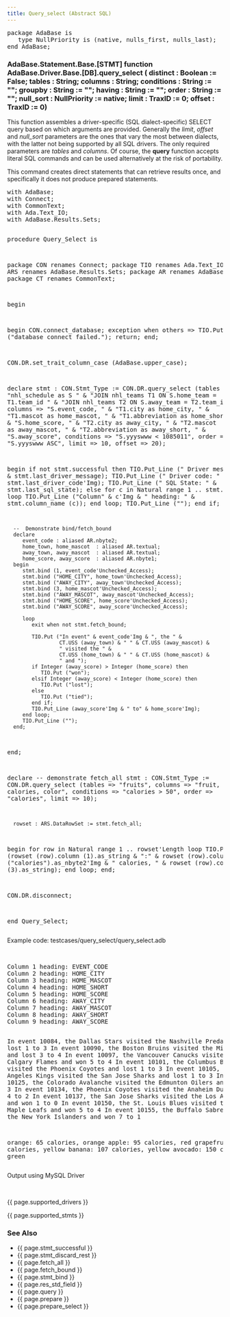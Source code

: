 ```yaml
---
title: Query_select (Abstract SQL)
---
```


<div class="leftside">
<pre class="code">
package AdaBase is
   type NullPriority is (native, nulls_first, nulls_last);
end AdaBase;
</pre>
<h3>AdaBase.Statement.Base.[STMT] function<br/>
AdaBase.Driver.Base.[DB].query_select  (
                          distinct    : Boolean := False;
                          tables      : String;
                          columns     : String;
                          conditions  : String := "";
                          groupby     : String := "";
                          having      : String := "";
                          order       : String := "";
                          null_sort   : NullPriority := native;
                          limit       : TraxID := 0;
                          offset      : TraxID := 0)</h3>

<p>This function assembles a driver-specific (SQL dialect-specific)
SELECT query based on which arguments are provided.  Generally the
<i>limit</i>, <i>offset</i> and <i>null_sort</i> parameters are the ones
that vary the most between dialects, with the latter not being supported
by all SQL drivers. The only required parameters are <i>tables</i>
and <i>columns</i>.  Of course, the <b>query</b> function accepts literal
SQL commands and can be used alternatively at the risk of portability.</p>
<p>This command creates direct statements that can retrieve results once,
and specifically it does not produce prepared statements.
</p>
<pre class="code">
with AdaBase;
with Connect;
with CommonText;
with Ada.Text_IO;
with AdaBase.Results.Sets;

procedure Query_Select is

   package CON renames Connect;
   package TIO renames Ada.Text_IO;
   package ARS renames AdaBase.Results.Sets;
   package AR  renames AdaBase.Results;
   package CT  renames CommonText;

begin

   begin
      CON.connect_database;
   exception
      when others =>
         TIO.Put_Line ("database connect failed.");
         return;
   end;

   CON.DR.set_trait_column_case (AdaBase.upper_case);

   declare
      stmt : CON.Stmt_Type := CON.DR.query_select
               (tables    => "nhl_schedule as S " &
                             "JOIN nhl_teams T1 ON S.home_team = T1.team_id " &
                             "JOIN nhl_teams T2 ON S.away_team = T2.team_id",
               columns    => "S.event_code, " &
                             "T1.city as home_city, " &
                             "T1.mascot as home_mascot, " &
                             "T1.abbreviation as home_short, " &
                             "S.home_score, " &
                             "T2.city as away_city, " &
                             "T2.mascot as away_mascot, " &
                             "T2.abbreviation as away_short, " &
                             "S.away_score",
               conditions => "S.yyyswww < 1085011",
               order      => "S.yyyswww ASC",
               limit      => 10,
               offset     => 20);

   begin
      if not stmt.successful then
         TIO.Put_Line ("  Driver message: " & stmt.last_driver_message);
         TIO.Put_Line ("     Driver code: " & stmt.last_driver_code'Img);
         TIO.Put_Line ("       SQL State: " & stmt.last_sql_state);
      else
         for c in Natural range 1 .. stmt.column_count loop
            TIO.Put_Line ("Column" & c'Img & " heading: " &
                          stmt.column_name (c));
         end loop;
         TIO.Put_Line ("");
      end if;

      --  Demonstrate bind/fetch_bound
      declare
         event_code : aliased AR.nbyte2;
         home_town, home_mascot  : aliased AR.textual;
         away_town, away_mascot  : aliased AR.textual;
         home_score, away_score  : aliased AR.nbyte1;
      begin
         stmt.bind (1, event_code'Unchecked_Access);
         stmt.bind ("HOME_CITY", home_town'Unchecked_Access);
         stmt.bind ("AWAY_CITY", away_town'Unchecked_Access);
         stmt.bind (3, home_mascot'Unchecked_Access);
         stmt.bind ("AWAY_MASCOT", away_mascot'Unchecked_Access);
         stmt.bind ("HOME_SCORE", home_score'Unchecked_Access);
         stmt.bind ("AWAY_SCORE", away_score'Unchecked_Access);

         loop
            exit when not stmt.fetch_bound;

            TIO.Put ("In event" & event_code'Img & ", the " &
                     CT.USS (away_town) & " " & CT.USS (away_mascot) &
                     " visited the " &
                     CT.USS (home_town) & " " & CT.USS (home_mascot) &
                     " and ");
            if Integer (away_score) > Integer (home_score) then
               TIO.Put ("won");
            elsif Integer (away_score) < Integer (home_score) then
               TIO.Put ("lost");
            else
               TIO.Put ("tied");
            end if;
            TIO.Put_Line (away_score'Img & " to" & home_score'Img);
         end loop;
         TIO.Put_Line ("");
      end;
   end;

   declare
      --  demonstrate fetch_all
      stmt : CON.Stmt_Type := CON.DR.query_select
               (tables    => "fruits",
               columns    => "fruit, calories, color",
               conditions => "calories > 50",
               order      => "calories",
               limit      => 10);

      rowset : ARS.DataRowSet := stmt.fetch_all;
   begin
      for row in Natural range 1 .. rowset'Length loop
         TIO.Put_Line (rowset (row).column (1).as_string & ":" &
                       rowset (row).column ("calories").as_nbyte2'Img &
                       " calories, " & rowset (row).column (3).as_string);
      end loop;
   end;

   CON.DR.disconnect;

end Query_Select;
</pre>
<p class="caption">Example code: testcases/query_select/query_select.adb</p>
<br/>
<pre class="output">
Column 1 heading: EVENT_CODE
Column 2 heading: HOME_CITY
Column 3 heading: HOME_MASCOT
Column 4 heading: HOME_SHORT
Column 5 heading: HOME_SCORE
Column 6 heading: AWAY_CITY
Column 7 heading: AWAY_MASCOT
Column 8 heading: AWAY_SHORT
Column 9 heading: AWAY_SCORE

In event 10084, the Dallas Stars visited the Nashville Predators and lost 1 to 3
In event 10090, the Boston Bruins visited the Minnesota Wild and lost 3 to 4
In event 10097, the Vancouver Canucks visited the Calgary Flames and won 5 to 4
In event 10101, the Columbus Blue Jackets visited the Phoenix Coyotes and lost 1 to 3
In event 10105, the Los Angeles Kings visited the San Jose Sharks and lost 1 to 3
In event 10125, the Colorado Avalanche visited the Edmunton Oilers and lost 2 to 3
In event 10134, the Phoenix Coyotes visited the Anaheim Ducks and won 4 to 2
In event 10137, the San Jose Sharks visited the Los Angeles Kings and won 1 to 0
In event 10150, the St. Louis Blues visited the Toronto Maple Leafs and won 5 to 4
In event 10155, the Buffalo Sabres visited the New York Islanders and won 7 to 1

orange: 65 calories, orange
apple: 95 calories, red
grapefruit: 100 calories, yellow
banana: 107 calories, yellow
avocado: 150 calories, green
</pre>
<p class="caption">Output using MySQL Driver</p>
<br/>
<p>{{ page.supported_drivers }}</p>
<p>{{ page.supported_stmts }}</p>
</div>
<div class="sidenav">
  <h3>See Also</h3>
  <ul>
    <li>{{ page.stmt_successful }}</li>
    <li>{{ page.stmt_discard_rest }}</li>
    <li>{{ page.fetch_all }}</li>
    <li>{{ page.fetch_bound }}</li>
    <li>{{ page.stmt_bind }}</li>
    <li>{{ page.res_std_field }}</li>
    <li>{{ page.query }}</li>
    <li>{{ page.prepare }}</li>
    <li>{{ page.prepare_select }}</li>
  </ul>
</div>
